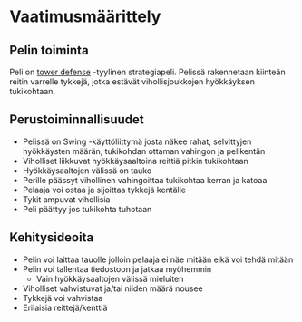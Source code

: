 # Vaatimusmäärittely

## Pelin toiminta

Peli on [tower defense](https://en.wikipedia.org/wiki/Tower_defense) -tyylinen
strategiapeli. Pelissä rakennetaan kiinteän reitin varrelle tykkejä, jotka
estävät vihollisjoukkojen hyökkäyksen tukikohtaan.

## Perustoiminnallisuudet

- Pelissä on Swing -käyttöliittymä josta näkee rahat, selvittyjen hyökkäysten
  määrän, tukikohdan ottaman vahingon ja pelikentän
- Viholliset liikkuvat hyökkäysaaltoina reittiä pitkin tukikohtaan
- Hyökkäysaaltojen välissä on tauko
- Perille päässyt vihollinen vahingoittaa tukikohtaa kerran ja katoaa
- Pelaaja voi ostaa ja sijoittaa tykkejä kentälle
- Tykit ampuvat vihollisia
- Peli päättyy jos tukikohta tuhotaan

## Kehitysideoita

- Pelin voi laittaa tauolle jolloin pelaaja ei näe mitään eikä voi tehdä mitään
- Pelin voi tallentaa tiedostoon ja jatkaa myöhemmin
	- Vain hyökkäysaaltojen välissä mieluiten
- Viholliset vahvistuvat ja/tai niiden määrä nousee
- Tykkejä voi vahvistaa
- Erilaisia reittejä/kenttiä
